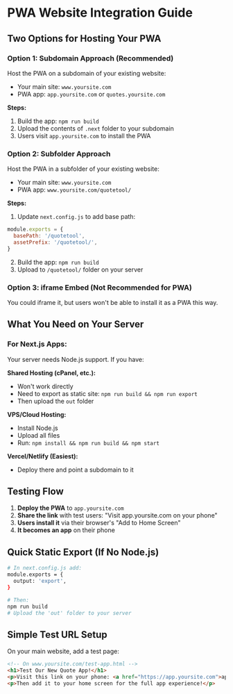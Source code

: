 # PWA Website Integration Guide

## Two Options for Hosting Your PWA

### Option 1: Subdomain Approach (Recommended)
Host the PWA on a subdomain of your existing website:
- Your main site: `www.yoursite.com`
- PWA app: `app.yoursite.com` or `quotes.yoursite.com`

**Steps:**
1. Build the app: `npm run build`
2. Upload the contents of `.next` folder to your subdomain
3. Users visit `app.yoursite.com` to install the PWA

### Option 2: Subfolder Approach
Host the PWA in a subfolder of your existing website:
- Your main site: `www.yoursite.com`
- PWA app: `www.yoursite.com/quotetool/`

**Steps:**
1. Update `next.config.js` to add base path:
```javascript
module.exports = {
  basePath: '/quotetool',
  assetPrefix: '/quotetool/',
}
```

2. Build the app: `npm run build`
3. Upload to `/quotetool/` folder on your server

### Option 3: iframe Embed (Not Recommended for PWA)
You could iframe it, but users won't be able to install it as a PWA this way.

## What You Need on Your Server

### For Next.js Apps:
Your server needs Node.js support. If you have:

**Shared Hosting (cPanel, etc.):**
- Won't work directly
- Need to export as static site: `npm run build && npm run export`
- Then upload the `out` folder

**VPS/Cloud Hosting:**
- Install Node.js
- Upload all files
- Run: `npm install && npm run build && npm start`

**Vercel/Netlify (Easiest):**
- Deploy there and point a subdomain to it

## Testing Flow

1. **Deploy the PWA** to `app.yoursite.com`
2. **Share the link** with test users: "Visit app.yoursite.com on your phone"
3. **Users install it** via their browser's "Add to Home Screen"
4. **It becomes an app** on their phone

## Quick Static Export (If No Node.js)

```bash
# In next.config.js add:
module.exports = {
  output: 'export',
}

# Then:
npm run build
# Upload the 'out' folder to your server
```

## Simple Test URL Setup

On your main website, add a test page:

```html
<!-- On www.yoursite.com/test-app.html -->
<h1>Test Our New Quote App!</h1>
<p>Visit this link on your phone: <a href="https://app.yoursite.com">app.yoursite.com</a></p>
<p>Then add it to your home screen for the full app experience!</p>
```